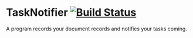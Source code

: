 # TaskNotifier [![Build Status](https://travis-ci.org/mob41/TaskNotifier.svg?branch=master)](https://travis-ci.org/mob41/TaskNotifier)
A program records your document records and notifies your tasks coming.
